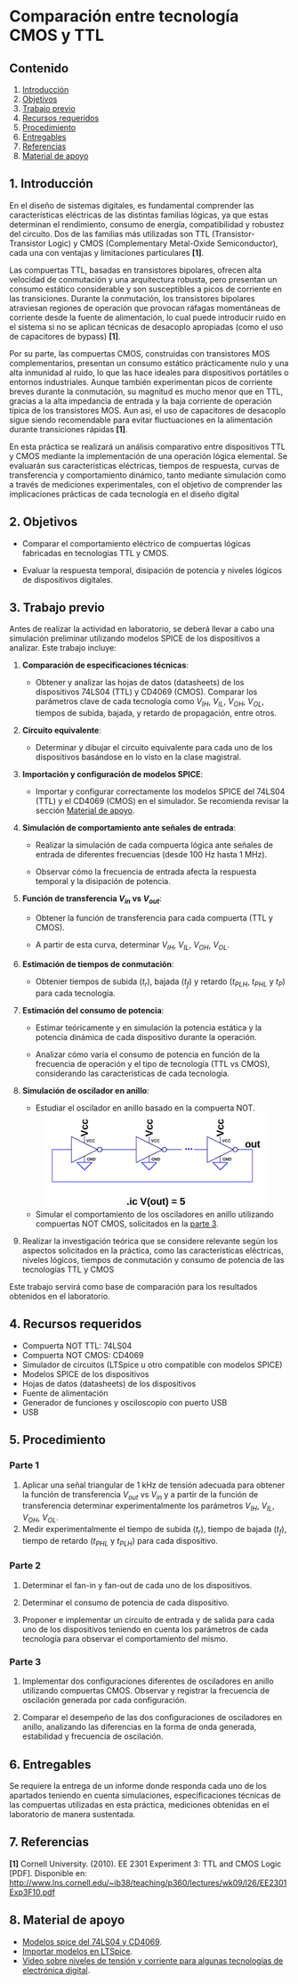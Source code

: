 # Comparación entre tecnología CMOS y TTL

## Contenido

1. [Introducción](#1-introducción)
2. [Objetivos](#2-objetivos)
3. [Trabajo previo](#3-trabajo-previo)
4. [Recursos requeridos](#4-recursos-requeridos)
5. [Procedimiento](#5-procedimiento)
6. [Entregables](#6-entregables)
7. [Referencias](#7-referencias)
8. [Material de apoyo](#8-material-de-apoyo)


## 1. Introducción
En el diseño de sistemas digitales, es fundamental comprender las características eléctricas de las distintas familias lógicas, ya que estas determinan el rendimiento, consumo de energía, compatibilidad y robustez del circuito. Dos de las familias más utilizadas son TTL (Transistor-Transistor Logic) y CMOS (Complementary Metal-Oxide Semiconductor), cada una con ventajas y limitaciones particulares **[1]**.

Las compuertas TTL, basadas en transistores bipolares, ofrecen alta velocidad de conmutación y una arquitectura robusta, pero presentan un consumo estático considerable y son susceptibles a picos de corriente en las transiciones. Durante la conmutación, los transistores bipolares atraviesan regiones de operación que provocan ráfagas momentáneas de corriente desde la fuente de alimentación, lo cual puede introducir ruido en el sistema si no se aplican técnicas de desacoplo apropiadas (como el uso de capacitores de bypass) **[1]**.

Por su parte, las compuertas CMOS, construidas con transistores MOS complementarios, presentan un consumo estático prácticamente nulo y una alta inmunidad al ruido, lo que las hace ideales para dispositivos portátiles o entornos industriales. Aunque también experimentan picos de corriente breves durante la conmutación, su magnitud es mucho menor que en TTL, gracias a la alta impedancia de entrada y la baja corriente de operación típica de los transistores MOS. Aun así, el uso de capacitores de desacoplo sigue siendo recomendable para evitar fluctuaciones en la alimentación durante transiciones rápidas **[1]**.

En esta práctica se realizará un análisis comparativo entre dispositivos TTL y CMOS mediante la implementación de una operación lógica elemental. Se evaluarán sus características eléctricas, tiempos de respuesta, curvas de transferencia y comportamiento dinámico, tanto mediante simulación como a través de mediciones experimentales, con el objetivo de comprender las implicaciones prácticas de cada tecnología en el diseño digital


## 2. Objetivos

* Comparar el comportamiento eléctrico de compuertas lógicas fabricadas en tecnologías TTL y CMOS.

* Evaluar la respuesta temporal, disipación de potencia y niveles lógicos de dispositivos digitales.


## 3. Trabajo previo

Antes de realizar la actividad en laboratorio, se deberá llevar a cabo una simulación preliminar utilizando modelos SPICE de los dispositivos a analizar. Este trabajo incluye:

1. **Comparación de especificaciones técnicas**:

   *  Obtener y analizar las hojas de datos (datasheets) de los dispositivos 74LS04 (TTL) y CD4069 (CMOS). Comparar los parámetros clave de cada tecnología como $V_{IH}​$, $V_{IL}​$, $V_{OH}$, $V_{OL}$, tiempos de subida, bajada, y retardo de propagación, entre otros.

2. **Circuito equivalente**:

   * Determinar y dibujar el circuito equivalente para cada uno de los dispositivos basándose en lo visto en la clase magistral.

3. **Importación y configuración de modelos SPICE**:

   * Importar y configurar correctamente los modelos SPICE del 74LS04 (TTL) y el CD4069 (CMOS) en el simulador. Se recomienda revisar la sección [Material de apoyo](#8-material-de-apoyo).


4. **Simulación de comportamiento ante señales de entrada**:

   * Realizar la simulación de cada compuerta lógica ante señales de entrada de diferentes frecuencias (desde 100 Hz hasta 1 MHz).

   * Observar cómo la frecuencia de entrada afecta la respuesta temporal y la disipación de potencia.

5. **Función de transferencia $V_{in}$ vs $V_{out}$​**:

   * Obtener la función de transferencia para cada compuerta (TTL y CMOS).

   * A partir de esta curva, determinar $V_{IH}​$, $V_{IL}​$, $V_{OH}$, $V_{OL}$.

6. **Estimación de tiempos de conmutación**:

   * Obtenier tiempos de subida ($t_r$), bajada ($t_f$) y retardo ($t_{PLH}$, $t_{PHL}$ y $t_{P}$) para cada tecnología.

7. **Estimación del consumo de potencia**:

   * Estimar teóricamente y en simulación la potencia estática y la potencia dinámica de cada dispositivo durante la operación.

   * Analizar cómo varía el consumo de potencia en función de la frecuencia de operación y el tipo de tecnología (TTL vs CMOS), considerando las características de cada tecnología.

8. **Simulación de oscilador en anillo**:

   * Estudiar el oscilador en anillo basado en la compuerta NOT.

   <div align="center">
   <img src="/pics/lab01/osc.png" alt="ring-osc" style="width: 400px; height: auto;">
   </div>


   * Simular el comportamiento de los osciladores en anillo utilizando compuertas NOT CMOS, solicitados en la [parte 3](#parte-3).

9. Realizar la investigación teórica que se considere relevante según los aspectos solicitados en la práctica, como las características eléctricas, niveles lógicos, tiempos de conmutación y consumo de potencia de las tecnologías TTL y CMOS

Este trabajo servirá como base de comparación para los resultados obtenidos en el laboratorio.

## 4. Recursos requeridos

* Compuerta NOT TTL: 74LS04
* Compuerta NOT CMOS: CD4069
* Simulador de circuitos (LTSpice u otro compatible con modelos SPICE)
* Modelos SPICE de los dispositivos
* Hojas de datos (datasheets) de los dispositivos
* Fuente de alimentación 
* Generador de funciones y osciloscopio con puerto USB
* USB

## 5. Procedimiento

### Parte 1

1. Aplicar una señal triangular de 1 kHz de tensión adecuada para obtener la función de transferencia $V_{out}$ vs $V_{in}$ y a partir de la función de transferencia determinar experimentalmente los parámetros  $V_{IH}$, $V_{IL}$, $V_{OH}$, $V_{OL}$.
2. Medir experimentalmente el tiempo de subida ($t_r$), tiempo de bajada ($t_f$), tiempo de retardo ($t_{PHL}$ y $t_{PLH}$) para cada dispositivo.

### Parte 2

1. Determinar el fan-in y fan-out de cada uno de los dispositivos.

2. Determinar el consumo de potencia de cada dispositivo.

3. Proponer e implementar un circuito de entrada y de salida para cada uno de los dispositivos teniendo en cuenta los parámetros de cada tecnología para observar el comportamiento del mismo.

### Parte 3

1. Implementar dos configuraciones diferentes de osciladores en anillo utilizando compuertas CMOS. Observar y registrar la frecuencia de oscilación generada por cada configuración.

2. Comparar el desempeño de las dos configuraciones de osciladores en anillo, analizando las diferencias en la forma de onda generada, estabilidad y frecuencia de oscilación.


## 6. Entregables

Se requiere la entrega de un informe donde responda cada uno de los apartados teniendo en cuenta simulaciones, especificaciones técnicas de las compuertas utilizadas en esta práctica, mediciones obtenidas en el laboratorio de manera sustentada.

## 7. Referencias

**[1]** Cornell University. (2010). EE 2301 Experiment 3: TTL and CMOS Logic [PDF]. Disponible en: http://www.lns.cornell.edu/~ib38/teaching/p360/lectures/wk09/l26/EE2301Exp3F10.pdf


## 8. Material de apoyo

* [Modelos spice del 74LS04 y CD4069](./spice/).
* [Importar modelos en LTSpice](./spice/LTSpice.md).
* [Vídeo sobre niveles de tensión y corriente para algunas tecnologías de electrónica digital](https://www.youtube.com/watch?v=wCQ2D2S836I).
